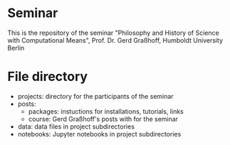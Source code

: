 # Seminar

This is the repository of the seminar "Philosophy and History of Science with Computational Means", Prof. Dr. Gerd Graßhoff, Humboldt University Berlin

# File directory

- projects: directory for the participants of the seminar
- posts:
  - packages: instuctions for installations, tutorials, links
  - course: Gerd Graßhoff's posts with for the seminar
- data: data files in project subdirectories
- notebooks: Jupyter notebooks in project subdirectories
